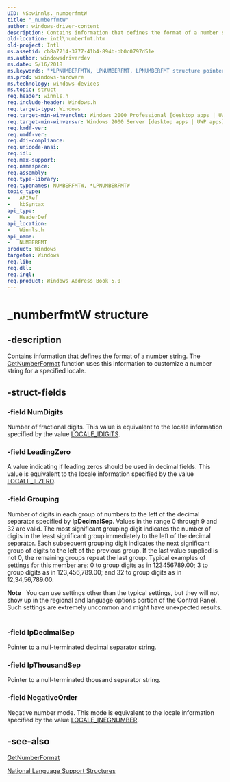 ```yaml
---
UID: NS:winnls._numberfmtW
title: "_numberfmtW"
author: windows-driver-content
description: Contains information that defines the format of a number string. The GetNumberFormat function uses this information to customize a number string for a specified locale.
old-location: intl\numberfmt.htm
old-project: Intl
ms.assetid: cb8a7714-3777-41b4-894b-bb0c0797d51e
ms.author: windowsdriverdev
ms.date: 5/16/2018
ms.keywords: "*LPNUMBERFMTW, LPNUMBERFMT, LPNUMBERFMT structure pointer [Internationalization for Windows Applications], NUMBERFMT, NUMBERFMT structure [Internationalization for Windows Applications], NUMBERFMTW, _numberfmtW, _win32_NUMBERFMT_str, intl.numberfmt, winnls/LPNUMBERFMT, winnls/NUMBERFMT"
ms.prod: windows-hardware
ms.technology: windows-devices
ms.topic: struct
req.header: winnls.h
req.include-header: Windows.h
req.target-type: Windows
req.target-min-winverclnt: Windows 2000 Professional [desktop apps | UWP apps]
req.target-min-winversvr: Windows 2000 Server [desktop apps | UWP apps]
req.kmdf-ver: 
req.umdf-ver: 
req.ddi-compliance: 
req.unicode-ansi: 
req.idl: 
req.max-support: 
req.namespace: 
req.assembly: 
req.type-library: 
req.typenames: NUMBERFMTW, *LPNUMBERFMTW
topic_type:
-	APIRef
-	kbSyntax
api_type:
-	HeaderDef
api_location:
-	Winnls.h
api_name:
-	NUMBERFMT
product: Windows
targetos: Windows
req.lib: 
req.dll: 
req.irql: 
req.product: Windows Address Book 5.0
---
```


# _numberfmtW structure


## -description



Contains information that defines the format of a number string. The <a href="https://msdn.microsoft.com/acbfebed-71bd-4266-b639-66f453158442">GetNumberFormat</a> function uses this information to customize a number string for a specified locale.




## -struct-fields




### -field NumDigits

Number of fractional digits. This value is equivalent to the locale information specified by the value <a href="https://msdn.microsoft.com/ecd014c9-76c5-44a3-8fbd-5b7dc34834f9">LOCALE_IDIGITS</a>.


### -field LeadingZero

A value indicating if leading zeros should be used in decimal fields. This value is equivalent to the locale information specified by the value <a href="https://msdn.microsoft.com/396d437f-09af-475f-8e73-de31d9a305da">LOCALE_ILZERO</a>.


### -field Grouping

Number of digits in each group of numbers to the left of the decimal separator specified by <b>lpDecimalSep</b>. Values in the range 0 through 9 and 32 are valid. The most significant grouping digit indicates the number of digits in the least significant group immediately to the left of the decimal separator. Each subsequent grouping digit indicates the next significant group of digits to the left of the previous group. If the last value supplied is not 0, the remaining groups repeat the last group. Typical examples of settings for this member are: 0 to group digits as in 123456789.00; 3 to group digits as in 123,456,789.00; and 32 to group digits as in 12,34,56,789.00.

<div class="alert"><b>Note</b>   You can use settings other than the typical settings, but they will not show up in the regional and language options portion of the Control Panel. Such settings are extremely uncommon and might have unexpected results.</div>
<div> </div>

### -field lpDecimalSep

Pointer to a null-terminated decimal separator string.


### -field lpThousandSep

Pointer to a null-terminated thousand separator string.


### -field NegativeOrder

Negative number mode. This mode is equivalent to the locale information specified by the value <a href="https://msdn.microsoft.com/3a1e4a63-31bd-4ff9-a3ca-af357389e179">LOCALE_INEGNUMBER</a>.


## -see-also




<a href="https://msdn.microsoft.com/acbfebed-71bd-4266-b639-66f453158442">GetNumberFormat</a>



<a href="https://msdn.microsoft.com/75382149-7d4e-4b3e-929e-ee39bf666110">National Language Support Structures</a>
 

 

